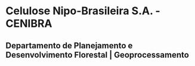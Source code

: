 # Celulose Nipo-Brasileira S.A. - CENIBRA

## Departamento de Planejamento e Desenvolvimento Florestal | Geoprocessamento

